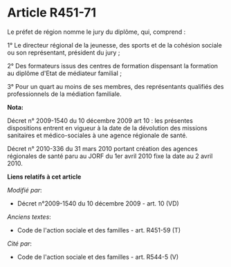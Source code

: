 # Article R451-71

Le préfet de région nomme le jury du diplôme, qui, comprend : 

1° Le      directeur régional de la jeunesse, des sports et de la cohésion sociale  ou son représentant, président du jury ; 

2° Des formateurs issus des centres de formation dispensant la formation au diplôme d'Etat de médiateur familial ; 

3° Pour un quart au moins de ses membres, des représentants qualifiés des professionnels de la médiation familiale.

**Nota:**

Décret n° 2009-1540 du 10 décembre 2009 art 10 : les présentes dispositions entrent en vigueur à la date de la dévolution des
missions sanitaires et médico-sociales à une agence régionale de santé. 

Décret n° 2010-336 du 31 mars 2010 portant création des agences régionales de santé paru au JORF du 1er avril 2010 fixe la
date au 2   avril 2010.

**Liens relatifs à cet article**

_Modifié par_:

  - Décret n°2009-1540 du 10 décembre 2009 - art. 10 (VD)

_Anciens textes_:

  - Code de l'action sociale et des familles - art. R451-59 (T)

_Cité par_:

  - Code de l'action sociale et des familles - art. R544-5 (V)
